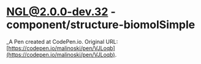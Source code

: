 # NGL@2.0.0-dev.32 - component/structure-biomolSimple
 _A Pen created at CodePen.io. Original URL: [https://codepen.io/malinoski/pen/VJLoqb](https://codepen.io/malinoski/pen/VJLoqb).

 